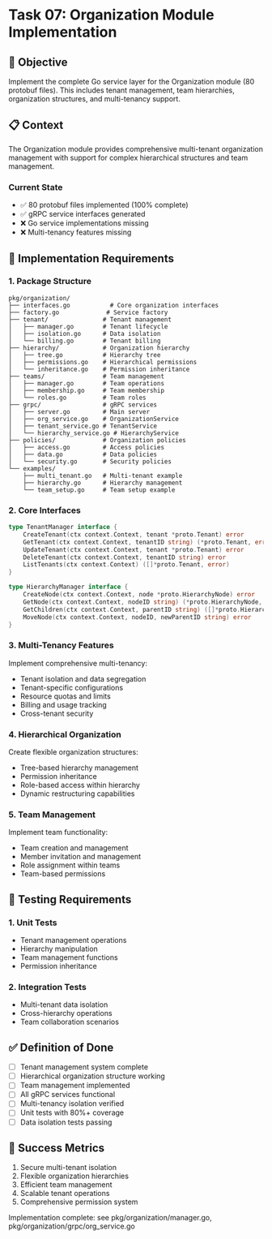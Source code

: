 <!-- file: tasks/07-organization-module-implementation.md -->
<!-- version: 1.0.0 -->
<!-- guid: i7j7k7l7-g7h7-0i0j-4e4f-789012345ghi -->

# Task 07: Organization Module Implementation

## 🎯 Objective

Implement the complete Go service layer for the Organization module (80 protobuf files). This includes tenant management, team hierarchies, organization structures, and multi-tenancy support.

## 📋 Context

The Organization module provides comprehensive multi-tenant organization management with support for complex hierarchical structures and team management.

### Current State

- ✅ 80 protobuf files implemented (100% complete)
- ✅ gRPC service interfaces generated
- ❌ Go service implementations missing
- ❌ Multi-tenancy features missing

## 🔧 Implementation Requirements

### 1. Package Structure

```text
pkg/organization/
├── interfaces.go           # Core organization interfaces
├── factory.go             # Service factory
├── tenant/               # Tenant management
│   ├── manager.go        # Tenant lifecycle
│   ├── isolation.go      # Data isolation
│   └── billing.go        # Tenant billing
├── hierarchy/            # Organization hierarchy
│   ├── tree.go           # Hierarchy tree
│   ├── permissions.go    # Hierarchical permissions
│   └── inheritance.go    # Permission inheritance
├── teams/                # Team management
│   ├── manager.go        # Team operations
│   ├── membership.go     # Team membership
│   └── roles.go          # Team roles
├── grpc/                 # gRPC services
│   ├── server.go         # Main server
│   ├── org_service.go    # OrganizationService
│   ├── tenant_service.go # TenantService
│   └── hierarchy_service.go # HierarchyService
├── policies/             # Organization policies
│   ├── access.go         # Access policies
│   ├── data.go           # Data policies
│   └── security.go       # Security policies
└── examples/
    ├── multi_tenant.go   # Multi-tenant example
    ├── hierarchy.go      # Hierarchy management
    └── team_setup.go     # Team setup example
```

### 2. Core Interfaces

```go
type TenantManager interface {
    CreateTenant(ctx context.Context, tenant *proto.Tenant) error
    GetTenant(ctx context.Context, tenantID string) (*proto.Tenant, error)
    UpdateTenant(ctx context.Context, tenant *proto.Tenant) error
    DeleteTenant(ctx context.Context, tenantID string) error
    ListTenants(ctx context.Context) ([]*proto.Tenant, error)
}

type HierarchyManager interface {
    CreateNode(ctx context.Context, node *proto.HierarchyNode) error
    GetNode(ctx context.Context, nodeID string) (*proto.HierarchyNode, error)
    GetChildren(ctx context.Context, parentID string) ([]*proto.HierarchyNode, error)
    MoveNode(ctx context.Context, nodeID, newParentID string) error
}
```

### 3. Multi-Tenancy Features

Implement comprehensive multi-tenancy:

- Tenant isolation and data segregation
- Tenant-specific configurations
- Resource quotas and limits
- Billing and usage tracking
- Cross-tenant security

### 4. Hierarchical Organization

Create flexible organization structures:

- Tree-based hierarchy management
- Permission inheritance
- Role-based access within hierarchy
- Dynamic restructuring capabilities

### 5. Team Management

Implement team functionality:

- Team creation and management
- Member invitation and management
- Role assignment within teams
- Team-based permissions

## 🧪 Testing Requirements

### 1. Unit Tests

- Tenant management operations
- Hierarchy manipulation
- Team management functions
- Permission inheritance

### 2. Integration Tests

- Multi-tenant data isolation
- Cross-hierarchy operations
- Team collaboration scenarios

## ✅ Definition of Done

- [ ] Tenant management system complete
- [ ] Hierarchical organization structure working
- [ ] Team management implemented
- [ ] All gRPC services functional
- [ ] Multi-tenancy isolation verified
- [ ] Unit tests with 80%+ coverage
- [ ] Data isolation tests passing

## 🎯 Success Metrics

1. Secure multi-tenant isolation
2. Flexible organization hierarchies
3. Efficient team management
4. Scalable tenant operations
5. Comprehensive permission system

Implementation complete: see pkg/organization/manager.go, pkg/organization/grpc/org_service.go
